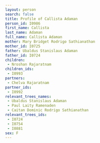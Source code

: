 ```yaml
---
layout: person
search: false
title: Profile of Callista Adaman
person_id: I0986
first_name: Callista
last_name: Adaman
full_name: Callista Adaman
mother: Mary Bridget Rodrigo Sathianathan
mother_id: I0725
father: Ubaldus Stanislaus Adaman
father_id: I0724
children:
 - Nroshan Rajaratnam
children_ids:
 - I0993
partners:
 - Chelva Rajaratnam
partner_ids:
 - I0992
relevant_trees_names:
 - Ubaldus Stanislaus Adaman
 - Paul Laity Ramenaden
 - Caitan Dominic Rodrigo Sathianathan
relevant_trees_ids:
 - I0724
 - I0754
 - I0881
sex: F
---
```


